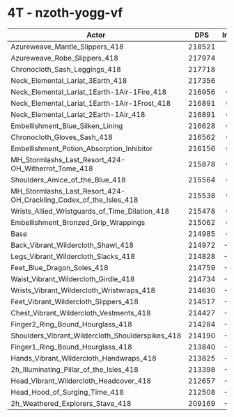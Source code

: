 # 4T - nzoth-yogg-vf
| Actor | DPS | Increase |
|---|:---:|:---:|
|Azureweave_Mantle_Slippers_418|218521|1.64%|
|Azureweave_Robe_Slippers_418|217974|1.39%|
|Chronocloth_Sash_Leggings_418|217718|1.27%|
|Neck_Elemental_Lariat_3Earth_418|217356|1.10%|
|Neck_Elemental_Lariat_1Earth-1Air-1Fire_418|216956|0.92%|
|Neck_Elemental_Lariat_1Earth-1Air-1Frost_418|216891|0.89%|
|Neck_Elemental_Lariat_2Earth-1Air_418|216891|0.89%|
|Embellishment_Blue_Silken_Lining|216628|0.76%|
|Chronocloth_Gloves_Sash_418|216562|0.73%|
|Embellishment_Potion_Absorption_Inhibitor|216156|0.54%|
|MH_Stormlashs_Last_Resort_424-OH_Witherrot_Tome_418|215878|0.42%|
|Shoulders_Amice_of_the_Blue_418|215564|0.27%|
|MH_Stormlashs_Last_Resort_424-OH_Crackling_Codex_of_the_Isles_418|215538|0.26%|
|Wrists_Allied_Wristguards_of_Time_Dilation_418|215478|0.23%|
|Embellishment_Bronzed_Grip_Wrappings|215062|0.04%|
|Base|214985|0.00%|
|Back_Vibrant_Wildercloth_Shawl_418|214972|-0.01%|
|Legs_Vibrant_Wildercloth_Slacks_418|214828|-0.07%|
|Feet_Blue_Dragon_Soles_418|214759|-0.11%|
|Waist_Vibrant_Wildercloth_Girdle_418|214734|-0.12%|
|Wrists_Vibrant_Wildercloth_Wristwraps_418|214630|-0.17%|
|Feet_Vibrant_Wildercloth_Slippers_418|214517|-0.22%|
|Chest_Vibrant_Wildercloth_Vestments_418|214427|-0.26%|
|Finger2_Ring_Bound_Hourglass_418|214284|-0.33%|
|Shoulders_Vibrant_Wildercloth_Shoulderspikes_418|214190|-0.37%|
|Finger1_Ring_Bound_Hourglass_418|213840|-0.53%|
|Hands_Vibrant_Wildercloth_Handwraps_418|213825|-0.54%|
|2h_Illuminating_Pillar_of_the_Isles_418|213398|-0.74%|
|Head_Vibrant_Wildercloth_Headcover_418|212657|-1.08%|
|Head_Hood_of_Surging_Time_418|212508|-1.15%|
|2h_Weathered_Explorers_Stave_418|209169|-2.71%|
